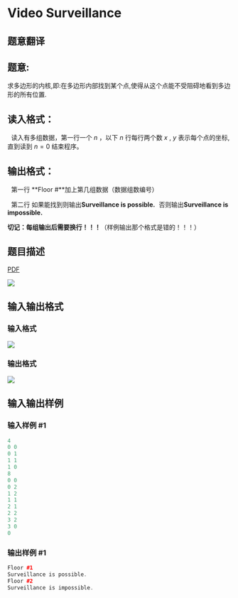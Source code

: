 # Video Surveillance

## 题意翻译

## 题意:

求多边形的内核,即:在多边形内部找到某个点,使得从这个点能不受阻碍地看到多边形的所有位置.

## 读入格式：

$\,\,$ 读入有多组数据，第一行一个 $n$ ，以下 $n$ 行每行两个数 $x$ , $y$ 表示每个点的坐标,直到读到 $n=0$ 结束程序。

## 输出格式：

$\,\,$ 第一行 **Floor #**加上第几组数据（数据组数编号）

$\,\,$ 第二行 如果能找到则输出**Surveillance is possible.**$\,\,$ 否则输出**Surveillance is impossible.**

**切记：每组输出后需要换行！！！**（样例输出那个格式是错的！！！）

## 题目描述

[problemUrl]: https://uva.onlinejudge.org/index.php?option=com_onlinejudge&Itemid=8&category=7&page=show_problem&problem=529

[PDF](https://uva.onlinejudge.org/external/5/p588.pdf)

![](https://cdn.luogu.com.cn/upload/vjudge_pic/UVA588/3985f15e6d52467f057daf89fcf7e22439de46aa.png)

## 输入输出格式

### 输入格式

![](https://cdn.luogu.com.cn/upload/vjudge_pic/UVA588/5978f4c5dadcbe744f129790f98fa5a71e60f6ec.png)

### 输出格式

![](https://cdn.luogu.com.cn/upload/vjudge_pic/UVA588/36683872c837424e511e52bf1851f11fdacbfae7.png)

## 输入输出样例

### 输入样例 #1

```cpp
4
0 0
0 1
1 1
1 0
8
0 0
0 2
1 2
1 1
2 1
2 2
3 2
3 0
0
```


### 输出样例 #1

```cpp
Floor #1
Surveillance is possible.
Floor #2
Surveillance is impossible.
```


